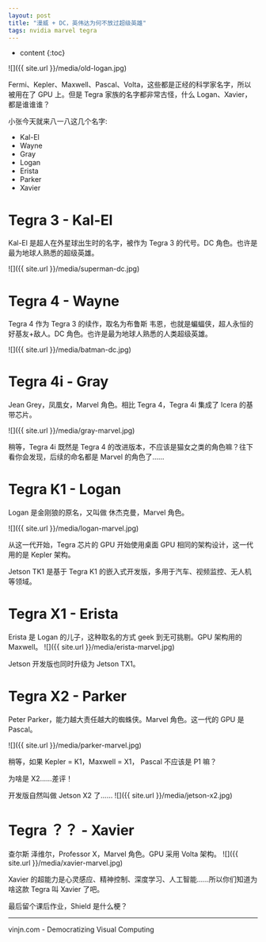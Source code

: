 ```yaml
---
layout: post
title: "漫威 + DC，英伟达为何不放过超级英雄"
tags: nvidia marvel tegra
---
```


* content
{:toc}

![]({{ site.url }}/media/old-logan.jpg)

Fermi、Kepler、Maxwell、Pascal、Volta，这些都是正经的科学家名字，所以被用在了 GPU 上。但是 Tegra 家族的名字都非常古怪，什么 Logan、Xavier，都是谁谁谁？

小张今天就来八一八这几个名字:
- Kal-El
- Wayne
- Gray
- Logan
- Erista
- Parker
- Xavier




Tegra 3 - Kal-El
=
Kal-El 是超人在外星球出生时的名字，被作为 Tegra 3 的代号。DC 角色。也许是最为地球人熟悉的超级英雄。

![]({{ site.url }}/media/superman-dc.jpg)

Tegra 4 - Wayne
=
Tegra 4 作为 Tegra 3 的续作，取名为布鲁斯 韦恩，也就是蝙蝠侠，超人永恒的好基友+敌人。DC 角色。也许是最为地球人熟悉的人类超级英雄。

![]({{ site.url }}/media/batman-dc.jpg)


Tegra 4i - Gray
=
Jean Grey，凤凰女，Marvel 角色。相比 Tegra 4，Tegra 4i 集成了 Icera 的基带芯片。

![]({{ site.url }}/media/gray-marvel.jpg)

稍等，Tegra 4i 既然是 Tegra 4 的改进版本，不应该是猫女之类的角色嘛？往下看你会发现，后续的命名都是 Marvel 的角色了……

Tegra K1 - Logan
=
Logan 是金刚狼的原名，又叫做 休杰克曼，Marvel 角色。

![]({{ site.url }}/media/logan-marvel.jpg)

从这一代开始，Tegra 芯片的 GPU 开始使用桌面 GPU 相同的架构设计，这一代用的是 Kepler 架构。

Jetson TK1 是基于 Tegra K1 的嵌入式开发版，多用于汽车、视频监控、无人机等领域。


Tegra X1 - Erista
=
Erista 是 Logan 的儿子，这种取名的方式 geek 到无可挑剔。GPU 架构用的 Maxwell。
![]({{ site.url }}/media/erista-marvel.jpg)

Jetson 开发版也同时升级为 Jetson TX1。


Tegra X2 - Parker
=
Peter Parker，能力越大责任越大的蜘蛛侠。Marvel 角色。这一代的 GPU 是 Pascal。

![]({{ site.url }}/media/parker-marvel.jpg)


稍等，如果 Kepler = K1，Maxwell = X1， Pascal 不应该是 P1 嘛？

为啥是 X2……差评！

开发版自然叫做 Jetson X2 了……
![]({{ site.url }}/media/jetson-x2.jpg)


Tegra ？？ - Xavier
=
查尔斯 泽维尔，Professor X，Marvel 角色。GPU 采用 Volta 架构。
![]({{ site.url }}/media/xavier-marvel.jpg)


Xavier 的超能力是心灵感应、精神控制、深度学习、人工智能……所以你们知道为啥这款 Tegra 叫 Xavier 了吧。

最后留个课后作业，Shield 是什么梗？


----
vinjn.com - Democratizing Visual Computing
